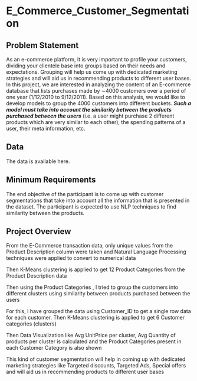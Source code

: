 # E_Commerce_Customer_Segmentation
## Problem Statement

As an e-commerce platform, it is very important to profile your customers, dividing your clientele base into groups based on their needs and expectations. Grouping will help us come up with dedicated marketing strategies and will aid us in recommending products to different user bases. In this project, we are interested in analyzing the content of an E-commerce database that lists purchases made by ∼4000 customers over a period of one year (1/12/2010 to 9/12/2011). Based on this analysis, we would like to develop models to group the 4000 customers into different buckets. ***Such a model must take into account the similarity between the products purchased between the users*** (i.e. a user might purchase 2 different products which are very similar to each other), the spending patterns of a user, their meta information, etc. 

## Data
The data is available here.

## Minimum Requirements
The end objective of the participant is to come up with customer segmentations that take into account all the information that is presented in the dataset. The participant is expected to use NLP techniques to find similarity between the products. 

## Project Overview 

From the E-Commerce transaction data, only unique values from the Product Description column were taken and Natural Language Processing techniques were applied to convert to numerical data

Then K-Means clustering is applied to get 12 Product Categories from the Product Description data

Then using the Product Categories , I tried to group the customers into different clusters using similarity between products purchased between the users

For this, I have grouped the data using Customer_ID to get a single row data for each customer. Then K-Means clustering is applied to get 6 Customer categories (clusters)

Then Data Visualization like Avg UnitPrice per cluster, Avg Quantity of products per cluster is calculated and the Product Categories present in each Customer Category is also shown

This kind of customer segmentation will help in coming up with dedicated marketing strategies like Targeted discounts, Targeted Ads, Special offers and will aid us in recommending products to different user bases
